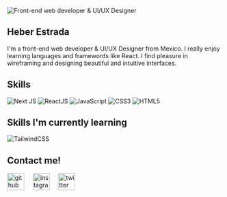 ![Front-end web developer & UI/UX Designer](https://pbs.twimg.com/profile_banners/1610113276330868737/1672716002/600x200)

## Heber Estrada

I'm a front-end web developer & UI/UX Designer from Mexico. I really enjoy learning languages and framewords like React. I find pleasure in wireframing and designing beautiful and intuitive interfaces.

## Skills
![Next JS](https://img.shields.io/badge/Nextjs-black?style=for-the-badge&logo=next.js&logoColor=white)
![ReactJS](https://img.shields.io/badge/reactjs-%2320232a.svg?style=for-the-badge&logo=react&logoColor=%2361DAFB)
![JavaScript](https://img.shields.io/badge/javascript-%23323330.svg?style=for-the-badge&logo=javascript&logoColor=%23F7DF1E)
![CSS3](https://img.shields.io/badge/css3-%231572B6.svg?style=for-the-badge&logo=css3&logoColor=white)
![HTML5](https://img.shields.io/badge/html5-%23E34F26.svg?style=for-the-badge&logo=html5&logoColor=white)
## Skills I'm currently learning
![TailwindCSS](https://img.shields.io/badge/tailwindcss-%2338B2AC.svg?style=for-the-badge&logo=tailwind-css&logoColor=white)
## Contact me!
[<img src='https://raw.githubusercontent.com/rahuldkjain/github-profile-readme-generator/master/src/images/icons/Social/github.svg' alt='github' height='40'>](https://github.com/Heber97) &nbsp; &nbsp; [<img src='https://raw.githubusercontent.com/rahuldkjain/github-profile-readme-generator/master/src/images/icons/Social/instagram.svg' alt='instagram' height='40'>](https://www.instagram.com/heber_jadi/) &nbsp; &nbsp; [<img src='https://raw.githubusercontent.com/rahuldkjain/github-profile-readme-generator/master/src/images/icons/Social/twitter.svg' alt='twitter' height='40'>](https://twitter.com/HeberEs97)
